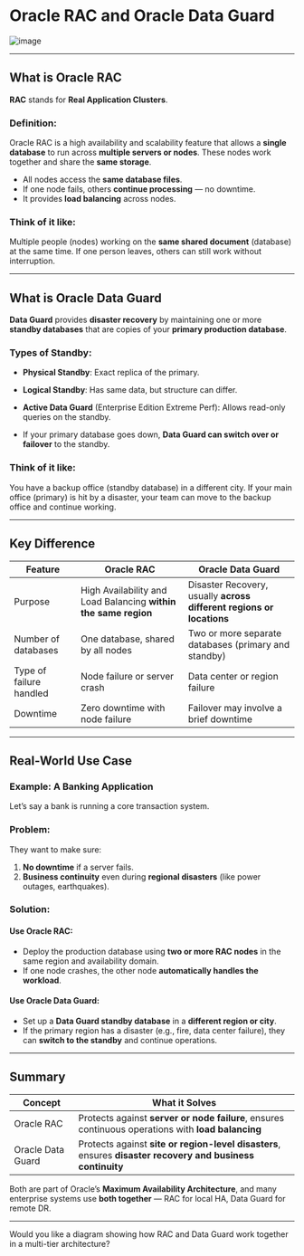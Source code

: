 # **Oracle RAC** and **Oracle Data Guard**

![image](https://github.com/user-attachments/assets/b7aca81a-851e-4004-962e-d26e84c29ae1)


---

## What is Oracle RAC

**RAC** stands for **Real Application Clusters**.

### Definition:
Oracle RAC is a high availability and scalability feature that allows a **single database** to run across **multiple servers or nodes**. These nodes work together and share the **same storage**.

- All nodes access the **same database files**.
- If one node fails, others **continue processing** — no downtime.
- It provides **load balancing** across nodes.

### Think of it like:
Multiple people (nodes) working on the **same shared document** (database) at the same time. If one person leaves, others can still work without interruption.

---

## What is Oracle Data Guard

**Data Guard** provides **disaster recovery** by maintaining one or more **standby databases** that are copies of your **primary production database**.

### Types of Standby:
- **Physical Standby**: Exact replica of the primary.
- **Logical Standby**: Has same data, but structure can differ.
- **Active Data Guard** (Enterprise Edition Extreme Perf): Allows read-only queries on the standby.

- If your primary database goes down, **Data Guard can switch over or failover** to the standby.

### Think of it like:
You have a backup office (standby database) in a different city. If your main office (primary) is hit by a disaster, your team can move to the backup office and continue working.

---

## Key Difference

| Feature | Oracle RAC | Oracle Data Guard |
|--------|-------------|-------------------|
| Purpose | High Availability and Load Balancing **within the same region** | Disaster Recovery, usually **across different regions or locations** |
| Number of databases | One database, shared by all nodes | Two or more separate databases (primary and standby) |
| Type of failure handled | Node failure or server crash | Data center or region failure |
| Downtime | Zero downtime with node failure | Failover may involve a brief downtime |

---

## Real-World Use Case

### Example: A Banking Application

Let’s say a bank is running a core transaction system.

### Problem:
They want to make sure:
1. **No downtime** if a server fails.
2. **Business continuity** even during **regional disasters** (like power outages, earthquakes).

### Solution:

#### Use Oracle RAC:
- Deploy the production database using **two or more RAC nodes** in the same region and availability domain.
- If one node crashes, the other node **automatically handles the workload**.

#### Use Oracle Data Guard:
- Set up a **Data Guard standby database** in a **different region or city**.
- If the primary region has a disaster (e.g., fire, data center failure), they can **switch to the standby** and continue operations.

---

## Summary

| Concept | What it Solves |
|--------|------------------|
| Oracle RAC | Protects against **server or node failure**, ensures continuous operations with **load balancing** |
| Oracle Data Guard | Protects against **site or region-level disasters**, ensures **disaster recovery and business continuity** |

Both are part of Oracle’s **Maximum Availability Architecture**, and many enterprise systems use **both together** — RAC for local HA, Data Guard for remote DR.

---

Would you like a diagram showing how RAC and Data Guard work together in a multi-tier architecture?
